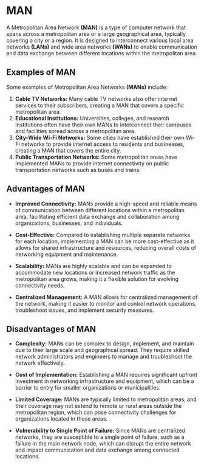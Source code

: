 # MAN

A Metropolitan Area Network **(MAN)** is a type of computer network that spans across a metropolitan area or a large geographical area, typically covering a city or a region. It is designed to interconnect various local area networks **(LANs)** and wide area networks **(WANs)** to enable communication and data exchange between different locations within the metropolitan area.

## Examples of MAN

Some examples of Metropolitan Area Networks **(MANs)** include:

1. **Cable TV Networks:** Many cable TV networks also offer internet services to their subscribers, creating a MAN that covers a specific metropolitan area.
2. **Educational Institutions:** Universities, colleges, and research institutions often have their own MANs to interconnect their campuses and facilities spread across a metropolitan area.
3. **City-Wide Wi-Fi Networks:** Some cities have established their own Wi-Fi networks to provide internet access to residents and businesses, creating a MAN that covers the entire city.
4. **Public Transportation Networks:** Some metropolitan areas have implemented MANs to provide internet connectivity on public transportation networks such as buses and trains.

## Advantages of MAN

- **Improved Connectivity:** MANs provide a high-speed and reliable means of communication between different locations within a metropolitan area, facilitating efficient data exchange and collaboration among organizations, businesses, and individuals.

- **Cost-Effective:** Compared to establishing multiple separate networks for each location, implementing a MAN can be more cost-effective as it allows for shared infrastructure and resources, reducing overall costs of networking equipment and maintenance.

- **Scalability:** MANs are highly scalable and can be expanded to accommodate new locations or increased network traffic as the metropolitan area grows, making it a flexible solution for evolving connectivity needs.

- **Centralized Management:** A MAN allows for centralized management of the network, making it easier to monitor and control network operations, troubleshoot issues, and implement security measures.

## Disadvantages of MAN

- **Complexity:** MANs can be complex to design, implement, and maintain due to their large scale and geographical spread. They require skilled network administrators and engineers to manage and troubleshoot the network effectively.

- **Cost of Implementation:** Establishing a MAN requires significant upfront investment in networking infrastructure and equipment, which can be a barrier to entry for smaller organizations or municipalities.

- **Limited Coverage:** MANs are typically limited to metropolitan areas, and their coverage may not extend to remote or rural areas outside the metropolitan region, which can pose connectivity challenges for organizations located in those areas.

- **Vulnerability to Single Point of Failure:** Since MANs are centralized networks, they are susceptible to a single point of failure, such as a failure in the main network node, which can disrupt the entire network and impact communication and data exchange among connected locations.
